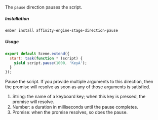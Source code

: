 The `pause` direction pauses the script.

##### Installation

```bash
ember install affinity-engine-stage-direction-pause
```

##### Usage

```js
export default Scene.extend({
  start: task(function * (script) {
    yield script.pause(1000, 'KeyA');
  }
});
```

Pause the script. If you provide multiple arguments to this direction, then the promise will resolve as soon as any of those arguments is satisfied.

1. String: the name of a keyboard key; when this key is pressed, the promise will resolve.
2. Number: a duration in milliseconds until the pause completes.
3. Promise: when the promise resolves, so does the pause.
